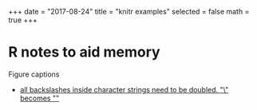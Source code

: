 +++
  date = "2017-08-24"
  title = "knitr examples"
selected = false
math = true
+++

# R notes to aid memory 
    
Figure captions 
- [all backslashes inside character strings need to 
be doubled. "\\" becomes "\"](https://stackoverflow.com/questions/28221073/how-to-use-greek-letters-in-fig-caption-using-rmarkdown)
  